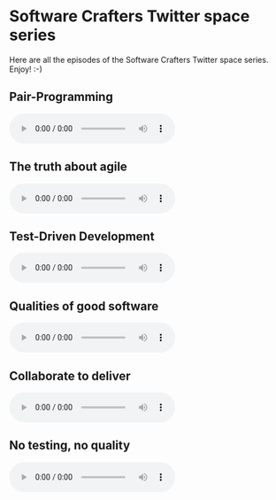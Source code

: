 # Software Crafters Twitter space series

Here are all the episodes of the Software Crafters Twitter space series. Enjoy! :-)

## Pair-Programming
<audio controls>
  <source src="https://github.com/dmoka/software-crafters/blob/main/Software-Crafters-Pair-Programming.mp3?raw=true" type="audio/mp3">
</audio>

## The truth about agile
<audio controls>
  <source src="https://github.com/dmoka/software-crafters/blob/main/Software-Crafters-Truth-about-agile.mp3?raw=true" type="audio/mp3">
</audio>

## Test-Driven Development
<audio controls>
  <source src="https://github.com/dmoka/software-crafters/blob/main/Software-Crafters-TDD.mp3?raw=true" type="audio/mp3">
</audio>

## Qualities of good software
<audio controls>
  <source src="https://github.com/dmoka/software-crafters/blob/main/Software-Crafters-Qualities-of-good-software.mp3?raw=true" type="audio/mp3">
</audio>

## Collaborate to deliver
<audio controls>
  <source src="https://github.com/dmoka/software-crafters/blob/main/Software-Crafters-Collaborate-to-deliver.mp3?raw=true" type="audio/mp3">
</audio>

## No testing, no quality
<audio controls>
  <source src="https://github.com/dmoka/software-crafters/blob/main/Software-Crafters-No-testing-no-quality.mp3?raw=true" type="audio/mp3">
</audio>
